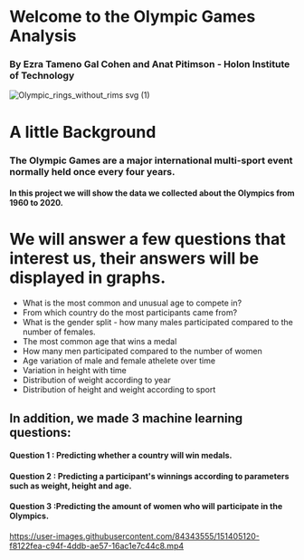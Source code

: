 # Welcome to the Olympic Games Analysis
### By Ezra Tameno Gal Cohen and Anat Pitimson - Holon Institute of Technology

![Olympic_rings_without_rims svg (1)](https://user-images.githubusercontent.com/88483910/151405709-bd9305fc-060a-4ec3-a2e7-d67fec3e2ff2.png)

# A little Background
### The Olympic Games are a major international multi-sport event normally held once every four years. 
#### In this project we will show the data we collected about the Olympics from 1960 to 2020.


# We will answer a few questions that interest us, their answers will be displayed in graphs.
+ What is the most common and unusual age to compete in?
+ From which country do the most participants came from?
+ What is the gender split - how many males participated compared to the number of females.
+ The most common age that wins a medal
+ How many men participated compared to the number of women
+ Age variation of male and female athelete over time
+ Variation in height with time
+ Distribution of weight according to year
+ Distribution of height and weight according to sport



## In addition, we made 3 machine learning questions:
#### Question 1 : Predicting whether a country will win medals.
#### Question 2 : Predicting a participant's winnings according to parameters such as weight, height and age.
#### Question 3 :Predicting the amount of women who will participate in the Olympics.

https://user-images.githubusercontent.com/84343555/151405120-f8122fea-c94f-4ddb-ae57-16ac1e7c44c8.mp4

